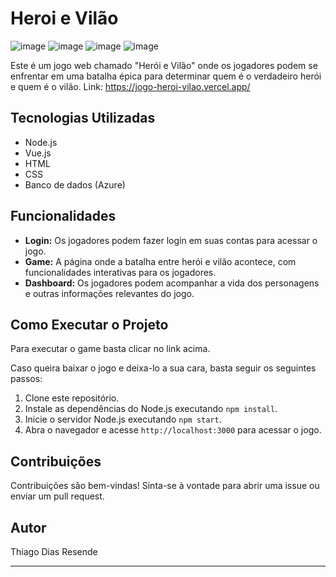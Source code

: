 # Heroi e Vilão
![image](https://github.com/ThiagoResende88/Jogo_Heroi-Vilao/assets/117482959/484e3d65-f880-4f6d-b8e8-083a80c6da76)
![image](https://github.com/ThiagoResende88/Jogo_Heroi-Vilao/assets/117482959/fa27af14-9198-491d-9df1-dc4c3299c785)
![image](https://github.com/ThiagoResende88/Jogo_Heroi-Vilao/assets/117482959/2f4e4ae4-732a-4843-8d2b-ae6311fa2c7c)
![image](https://github.com/ThiagoResende88/Jogo_Heroi-Vilao/assets/117482959/2c913684-bc1e-4d81-95f7-f98d1bd10af2)

Este é um jogo web chamado "Herói e Vilão" onde os jogadores podem se enfrentar em uma batalha épica para determinar quem é o verdadeiro herói e quem é o vilão.
Link: https://jogo-heroi-vilao.vercel.app/ 

## Tecnologias Utilizadas

- Node.js
- Vue.js
- HTML
- CSS
- Banco de dados (Azure)

## Funcionalidades

- **Login:** Os jogadores podem fazer login em suas contas para acessar o jogo.
- **Game:** A página onde a batalha entre herói e vilão acontece, com funcionalidades interativas para os jogadores.
- **Dashboard:** Os jogadores podem acompanhar a vida dos personagens e outras informações relevantes do jogo.

## Como Executar o Projeto

Para executar o game basta clicar no link acima. 

Caso queira baixar o jogo e deixa-lo a sua cara, basta seguir os seguintes passos:

1. Clone este repositório.
2. Instale as dependências do Node.js executando `npm install`.
3. Inicie o servidor Node.js executando `npm start`.
4. Abra o navegador e acesse `http://localhost:3000` para acessar o jogo.

## Contribuições

Contribuições são bem-vindas! Sinta-se à vontade para abrir uma issue ou enviar um pull request.

## Autor

Thiago Dias Resende

---
